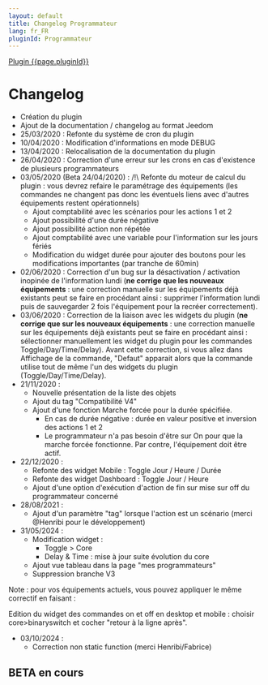 ```yaml
---
layout: default
title: Changelog Programmateur
lang: fr_FR
pluginId: Programmateur
---
```


<div id="title">
<a href="../../../{{site.baseurl}}/{{page.pluginId}}/{{page.lang}}">Plugin {{page.pluginId}}</a>
</div>

Changelog
===
- Création du plugin
- Ajout de la documentation / changelog au format Jeedom
- 25/03/2020 : Refonte du système de cron du plugin
- 10/04/2020 : Modification d'informations en mode DEBUG
- 13/04/2020 : Relocalisation de la documentation du plugin
- 26/04/2020 : Correction d'une erreur sur les crons en cas d'existence de plusieurs programmateurs
- 03/05/2020 (Beta 24/04/2020) : /!\ Refonte du moteur de calcul du plugin : vous devrez refaire le paramétrage des équipements (les commandes ne changent pas donc les éventuels liens avec d'autres équipements restent opérationnels)
  - Ajout comptabilité avec les scénarios pour les actions 1 et 2
  - Ajout possibilité d'une durée négative
  - Ajout possibilité action non répétée
  - Ajout comptabilité avec une variable pour l'information sur les jours fériés
  - Modification du widget durée pour ajouter des boutons pour les modifications importantes (par tranche de 60min)
- 02/06/2020 : Correction d'un bug sur la désactivation / activation inopinée de l'information lundi (**ne corrige que les nouveaux équipements** : une correction manuelle sur les équipements déjà existants peut se faire en procédant ainsi : supprimer l'information lundi puis de sauvegarder 2 fois l'équipement pour la recréer correctement).
- 03/06/2020 : Correction de la liaison avec les widgets du plugin (**ne corrige que sur les nouveaux équipements** : une correction manuelle sur les équipements déjà existants peut se faire en procédant ainsi : sélectionner manuellement les widget du plugin pour les commandes Toggle/Day/Time/Delay). Avant cette correction, si vous allez dans Affichage de la commande, "Defaut" apparait alors que la commande utilise tout de même l'un des widgets du plugin (Toggle/Day/Time/Delay).
- 21/11/2020 :
  - Nouvelle présentation de la liste des objets
  - Ajout du tag "Compatibilité V4"
  - Ajout d'une fonction Marche forcée pour la durée spécifiée.
     - En cas de durée négative : durée en valeur positive et inversion des actions 1 et 2
     - Le programmateur n'a pas besoin d'être sur On pour que la marche forcée fonctionne. Par contre, l'équipement doit être actif.
- 22/12/2020 :
  - Refonte des widget Mobile : Toggle Jour / Heure / Durée
  - Refonte des widget Dashboard : Toggle Jour / Heure
  - Ajout d'une option d'exécution d'action de fin sur mise sur off du programmateur concerné
- 28/08/2021 :
  - Ajout d'un paramètre "tag" lorsque l'action est un scénario (merci @Henribi pour le développement)
- 31/05/2024 :
  - Modification widget :
    - Toggle > Core
    - Delay & Time : mise à jour suite évolution du core
  - Ajout vue tableau dans la page "mes programmateurs"
  - Suppression branche V3

Note : pour vos équipements actuels, vous pouvez appliquer le même correctif en faisant :

Edition du widget des commandes on et off en desktop et mobile : choisir core>binaryswitch et cocher "retour à la ligne après".
- 03/10/2024 :
  - Correction non static function (merci Henribi/Fabrice)

## BETA en cours
